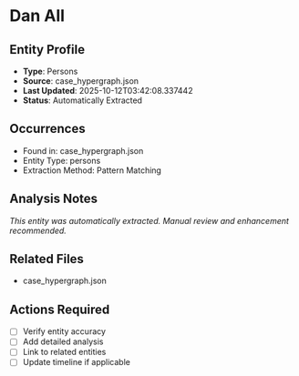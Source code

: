 # Dan All

## Entity Profile
- **Type**: Persons
- **Source**: case_hypergraph.json
- **Last Updated**: 2025-10-12T03:42:08.337442
- **Status**: Automatically Extracted

## Occurrences
- Found in: case_hypergraph.json
- Entity Type: persons
- Extraction Method: Pattern Matching

## Analysis Notes
*This entity was automatically extracted. Manual review and enhancement recommended.*

## Related Files
- case_hypergraph.json

## Actions Required
- [ ] Verify entity accuracy
- [ ] Add detailed analysis
- [ ] Link to related entities
- [ ] Update timeline if applicable
